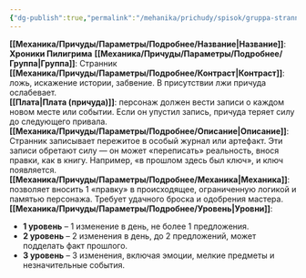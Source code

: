 ```yaml
---
{"dg-publish":true,"permalink":"/mehanika/prichudy/spisok/gruppa-strannik/hroniki-piligrima/"}
---
```


**[[Механика/Причуды/Параметры/Подробнее/Название\|Название]]**: **Хроники Пилигрима**
**[[Механика/Причуды/Параметры/Подробнее/Группа\|Группа]]**: Странник  
**[[Механика/Причуды/Параметры/Подробнее/Контраст\|Контраст]]**: ложь, искажение истории, забвение. В присутствии лжи причуда ослабевает.  
**[[Плата\|Плата (причуда)]]**: персонаж должен вести записи о каждом новом месте или событии. Если он упустил запись, причуда теряет силу до следующего привала.  
**[[Механика/Причуды/Параметры/Подробнее/Описание\|Описание]]**: Странник записывает пережитое в особый журнал или артефакт. Эти записи обретают силу — он может «переписать» реальность, внося правки, как в книгу. Например, «в прошлом здесь был ключ», и ключ появляется.  
**[[Механика/Причуды/Параметры/Подробнее/Механика\|Механика]]**: позволяет вносить 1 «правку» в происходящее, ограниченную логикой и памятью персонажа. Требует удачного броска и одобрения мастера.  
**[[Механика/Причуды/Параметры/Подробнее/Уровень\|Уровни]]**:
- **1 уровень** – 1 изменение в день, не более 1 предложения.
- **2 уровень** – 2 изменения в день, до 2 предложений, может подделать факт прошлого.
- **3 уровень** – 3 изменения, включая эмоции, мелкие предметы и незначительные события.